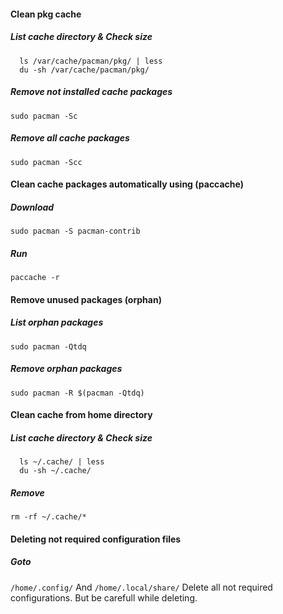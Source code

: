#### Clean pkg cache

##### List cache directory & Check size
```
  ls /var/cache/pacman/pkg/ | less 
  du -sh /var/cache/pacman/pkg/
```
##### Remove not installed cache packages
```sudo pacman -Sc```

##### Remove all cache packages
```sudo pacman -Scc```

#### Clean cache packages automatically using (paccache)

##### Download
```sudo pacman -S pacman-contrib```

##### Run
```paccache -r```

#### Remove unused packages (orphan)

##### List orphan packages
```sudo pacman -Qtdq```

##### Remove orphan packages
```sudo pacman -R $(pacman -Qtdq)```

#### Clean cache from home directory

##### List cache directory & Check size
```
  ls ~/.cache/ | less 
  du -sh ~/.cache/
```

##### Remove 
```rm -rf ~/.cache/* ```

#### Deleting not required configuration files

##### Goto
```/home/.config/```
And
```/home/.local/share/```
Delete all not required configurations. But be carefull while deleting.
